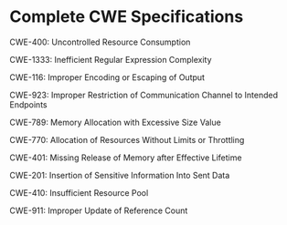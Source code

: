 

# Complete CWE Specifications

CWE-400: Uncontrolled Resource Consumption

CWE-1333: Inefficient Regular Expression Complexity

CWE-116: Improper Encoding or Escaping of Output

CWE-923: Improper Restriction of Communication Channel to Intended Endpoints

CWE-789: Memory Allocation with Excessive Size Value

CWE-770: Allocation of Resources Without Limits or Throttling

CWE-401: Missing Release of Memory after Effective Lifetime

CWE-201: Insertion of Sensitive Information Into Sent Data

CWE-410: Insufficient Resource Pool

CWE-911: Improper Update of Reference Count